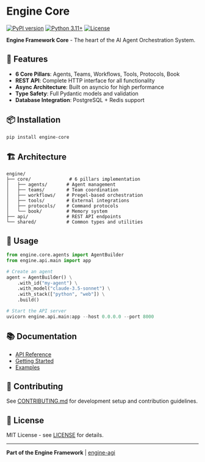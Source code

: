# Engine Core

[![PyPI version](https://badge.fury.io/py/engine-core.svg)](https://pypi.org/project/engine-core/)
[![Python 3.11+](https://img.shields.io/badge/python-3.11+-blue.svg)](https://www.python.org/downloads/)
[![License](https://img.shields.io/badge/License-MIT-green.svg)](https://opensource.org/licenses/MIT)

**Engine Framework Core** - The heart of the AI Agent Orchestration System.

## 🚀 Features

- **6 Core Pillars**: Agents, Teams, Workflows, Tools, Protocols, Book
- **REST API**: Complete HTTP interface for all functionality
- **Async Architecture**: Built on asyncio for high performance
- **Type Safety**: Full Pydantic models and validation
- **Database Integration**: PostgreSQL + Redis support

## 📦 Installation

```bash
pip install engine-core
```

## 🏗️ Architecture

```
engine/
├── core/              # 6 pillars implementation
│   ├── agents/       # Agent management
│   ├── teams/        # Team coordination
│   ├── workflows/    # Pregel-based orchestration
│   ├── tools/        # External integrations
│   ├── protocols/    # Command protocols
│   └── book/         # Memory system
├── api/              # REST API endpoints
└── shared/           # Common types and utilities
```

## 🔧 Usage

```python
from engine.core.agents import AgentBuilder
from engine.api.main import app

# Create an agent
agent = AgentBuilder() \
    .with_id("my-agent") \
    .with_model("claude-3.5-sonnet") \
    .with_stack(["python", "web"]) \
    .build()

# Start the API server
uvicorn engine.api.main:app --host 0.0.0.0 --port 8000
```

## 📚 Documentation

- [API Reference](https://engine-agi.github.io/engine-core/)
- [Getting Started](https://engine-agi.github.io/engine-core/getting-started)
- [Examples](https://github.com/engine-agi/engine-examples)

## 🤝 Contributing

See [CONTRIBUTING.md](CONTRIBUTING.md) for development setup and contribution guidelines.

## 📄 License

MIT License - see [LICENSE](LICENSE) for details.

---

**Part of the Engine Framework** | [engine-agi](https://github.com/engine-agi)